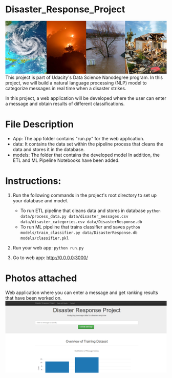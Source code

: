 # Disaster_Response_Project
![Sample Input](https://github.com/jhon27195/Disaster_Response/blob/9992ee3fd947f6261169adc86aa51f0bbb619e31/Disaster.jpg)
This project is part of Udacity's Data Science Nanodegree program. In this project, we will build a natural language processing (NLP) model to categorize messages in real time when a disaster strikes.

In this project, a web application will be developed where the user can enter a message and obtain results of different classifications.
# File Description
- App: The app folder contains "run.py" for the web application.
- data: It contains the data set within the pipeline process that cleans the data and stores it in the database.
- models: The folder that contains the developed model
In addition, the ETL and ML Pipeline Notebooks have been added.

# Instructions:
1. Run the following commands in the project's root directory to set up your database and model.

    - To run ETL pipeline that cleans data and stores in database
        `python data/process_data.py data/disaster_messages.csv data/disaster_categories.csv data/DisasterResponse.db`
    - To run ML pipeline that trains classifier and saves
        `python models/train_classifier.py data/DisasterResponse.db models/classifier.pkl`


2. Run your web app: `python run.py`

3. Go to web app: http://0.0.0.0:3000/
   
# Photos attached
Web application where you can enter a message and get ranking results that have been worked on.
![Sample Input](https://github.com/jhon27195/Disaster_Response/blob/19ce28701a577957a326b64bc9abd87001a1c5bf/WebApp.PNG)
